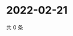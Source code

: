 # 2022-02-21

共 0 条

<!-- BEGIN WEIBO -->
<!-- 最后更新时间 Mon Feb 21 2022 08:44:27 GMT+0800 (China Standard Time) -->

<!-- END WEIBO -->
